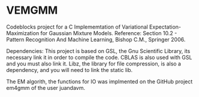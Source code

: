 # VEMGMM
Codeblocks project for a C Implememtation of Variational Expectation-Maximization for Gaussian Mixture Models.
Reference:
Section 10.2 - Pattern Recognition And Machine Learning, Bishop C.M., Springer 2006.

Dependencies:
This project is based on GSL, the Gnu Scientific Library, its necessary link it in order to compile the code.
CBLAS is also used with GSL and you must also link it.
Libz, the library for file compression, is also a dependency, and you will need to link the static lib.

The EM algorith, the functions for IO was implmented on the GitHub project em4gmm of the user juandavm.
